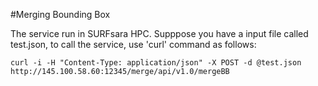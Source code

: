 #Merging Bounding Box

The service run in SURFsara HPC. Supppose you have a input file called test.json, to call the service, use 'curl' command as follows:

```curl -i -H "Content-Type: application/json" -X POST -d @test.json http://145.100.58.60:12345/merge/api/v1.0/mergeBB```
